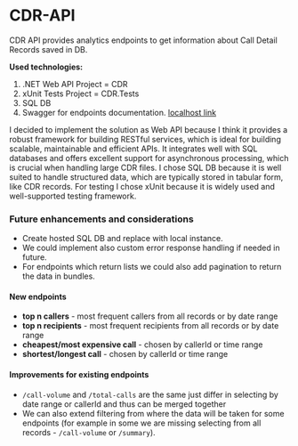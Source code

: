 # CDR-API

CDR API provides analytics endpoints to get information about Call Detail Records saved in DB.

**Used technologies:**

1.  .NET Web API Project = CDR
2.  xUnit Tests Project = CDR.Tests
3.  SQL DB
4.  Swagger for endpoints documentation. [localhost link](http://localhost:5243/swagger/index.html)

I decided to implement the solution as Web API because I think it provides a robust framework for building RESTful services, which is ideal for building scalable, maintainable and efficient APIs. It integrates well with SQL databases and offers excellent support for asynchronous processing, which is crucial when handling large CDR files. I chose SQL DB because it is well suited to handle structured data, which are typically stored in tabular form, like CDR records. For testing I chose xUnit because it is widely used and well-supported testing framework.

### Future enhancements and considerations

- Create hosted SQL DB and replace with local instance.
- We could implement also custom error response handling if needed in future.
- For endpoints which return lists we could also add pagination to return the data in bundles.

#### New endpoints

- **top n callers** - most frequent callers from all records or by date range
- **top n recipients** - most frequent recipients from all records or by date range
- **cheapest/most expensive call** - chosen by callerId or time range
- **shortest/longest call** - chosen by callerId or time range

#### Improvements for existing endpoints

- `/call-volume` and `/total-calls` are the same just differ in selecting by date range or callerId and thus can be merged together
- We can also extend filtering from where the data will be taken for some endpoints (for example in some we are missing selecting from all records - `/call-volume` or `/summary`).
